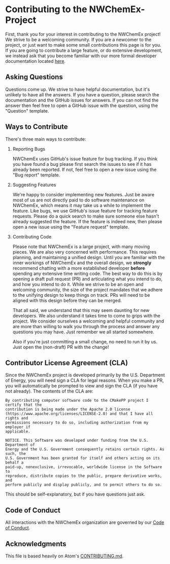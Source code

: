# Contributing to the NWChemEx-Project

First, thank you for your interest in contributing to the NWChemEx project! We
strive to be a welcoming community. If you are a newcomer to the project, or just
want to make some small contributions this page is for you. If you are going to
contribute a large feature, or do extensive development, we instead ask that
you become familiar with our more formal developer documentation located
[here](https://nwchemex-project.github.io/.github/).

## Asking Questions

Questions come up. We strive to have helpful documentation, but it's unlikely
to have all the answers. If you have a question, please search the
documentation and the GitHub issues for answers. If you can not find the
answer then feel free to open a GitHub issue with the question, using the
"Question" template.

## Ways to Contribute

There's three main ways to contribute:

1. Reporting Bugs

   NWChemEx uses GitHub's issue feature for bug tracking. If you think you have
   found a bug please first search the issues to see if it has already been
   reported. If not, feel free to open a new issue using the "Bug report"
   template.

2. Suggesting Features

    We're happy to consider implementing new features. Just be aware most of us
    are not directly paid to do software maintenance on NWChemEx, which means it
    may take us a while to implement the feature. Like bugs, we use GitHub's
    issue feature for tracking feature requests. Please do a quick search to
    make sure someone else hasn't already suggested the feature. If the feature
    is indeed new, then please open a new issue using the "Feature request"
    template.

3. Contributing Code

    Please note that NWChemEx is a large project, with many moving pieces. We
    are also very concerned with performance. This requires planning, and
    maintaining a unified design. Until you are familiar with the inner workings
    of NWChemEx and the overall design, we **strongly** recommend chatting with
    a more established developer **before** spending any extensive time writing
    code. The best way to do this is by opening a draft pull request (PR) and
    articulating what you intend to do, and how you intend to do it. While we
    strive to be an open and welcoming community, the size of the project
    mandates that we adhere to the unifying design to keep things on track. PRs
    will need to be aligned with this design before they can be merged.

    That all said, we understand that this may seem daunting for new developers.
    We also understand it takes time to come to grips with the project. We
    consider ourselves a welcoming and helpful community and are more than
    willing to walk you through the process and answer any questions you may
    have. Just remember we all started somewhere.

    Also if you're just committing a small change, no need to run it by us. Just open the (non-draft) PR with the change!

## Contributor License Agreement (CLA)

Since the NWChemEx project is developed primarily by the U.S. Department of
Energy, you will need sign a CLA for legal reasons. When you make a PR, you will
automatically be prompted to view and sign the CLA (if you have  not already).
The contents of the CLA are:

```
By contributing computer software code to the CMakePP project I certify that the
contribution is being made under the Apache 2.0 license
(https://www.apache.org/licenses/LICENSE-2.0) and that I have all rights and
permissions necessary to do so, including authorization from my employer if
applicable.

NOTICE. This Software was developed under funding from the U.S. Department of
Energy and the U.S. Government consequently retains certain rights. As such, the
U.S. Government has been granted for itself and others acting on its behalf a
paid-up, nonexclusive, irrevocable, worldwide license in the Software to
reproduce, distribute copies to the public, prepare derivative works, and
perform publicly and display publicly, and to permit others to do so.
```

This should be self-explanatory, but if you have questions just ask.

## Code of Conduct

All interactions with the NWChemEx organization are governed by our
[Code of Conduct](https://github.com/NWChemEx/.github/blob/master/.github/CODE_OF_CONDUCT.md).


## Acknowledgments

This file is based heavily on Atom's
[CONTRIBUTING.md](https://github.com/atom/atom/blob/master/CONTRIBUTING.md).
